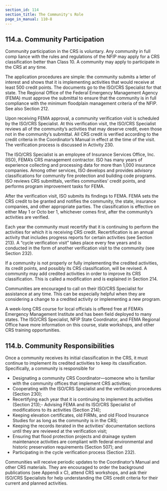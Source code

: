 ```yaml
---
section_id: 114
section_title: The Community's Role
page_in_manual: 110-8
---
```


## 114.a. Community Participation

Community participation in the CRS is voluntary. Any community in full comp liance with the rules and regulations of the NFIP may apply for a CRS classification better than Class 10. A community may apply to participate in the CRS at any time.

The application procedures are simple: the community submits a letter of interest and shows that it is implementing activities that would receive at least 500 credit points. The documents go to the ISO/CRS Specialist for that state. The Regional Office of the Federal Emergency Management Agency (FEMA) must approve the submittal to ensure that the community is in full compliance with the minimum floodplain management criteria of the NFIP. See also Section 212.

Upon receiving FEMA approval, a community verification visit is scheduled by the ISO/CRS Specialist. At this verification visit, the ISO/CRS Specialist reviews all of the community’s activities that may deserve credit, even those not in the community’s submittal. All CRS credit is verified according to the credit criteria in the Coordinator’s Manual in effect at the time of the visit. The verification process is discussed in Activity 230.

The ISO/CRS Specialist is an employee of Insurance Services Office, Inc. (ISO), FEMA’s CRS management contractor. ISO has many years of experience collecting and processing data for more than 1,000 insurance companies. Among other services, ISO develops and provides advisory classifications for community fire protection and building code programs. ISO reviews CRS submittals, verifies communities’ credit points, and performs program improvement tasks for FEMA.

After the verification visit, ISO submits its findings to FEMA. FEMA sets the CRS credit to be granted and notifies the community, the state, insurance companies, and other appropriate parties. The classification is effective on either May 1 or Octo ber 1, whichever comes first, after the community’s activities are verified.

Each year the community must recertify that it is continuing to perform the activities for which it is receiving CRS credit. Recertification is an annual activity that includes progress reports for certain activities (see Section 213). A “cycle verification visit” takes place every few years and is conducted in the form of another verification visit to the community (see Section 232).

If a community is not properly or fully implementing the credited activities, its credit points, and possibly its CRS classification, will be revised. A community may add credited activities in order to improve its CRS classification. This is called a modification and is explained in Section 214.

Communities are encouraged to call on their ISO/CRS Specialist for assistance at any time. This can be especially helpful when they are considering a change to a credited activity or implementing a new program.

A week-long CRS course for local officials is offered free at FEMA’s Emergency Management Institute and has been field deployed to many states. The ISO/CRS Specialist, NFIP State Coordinator, and FEMA Regional Office have more information on this course, state workshops, and other CRS training opportunities.

## 114.b. Community Responsibilities

Once a community receives its initial classification in the CRS, it must continue to implement its credited activities to keep its classification. Specifically, a community is responsible for

- Designating a community CRS Coordinator—someone who is familiar with the community offices that implement CRS activities;
- Cooperating with the ISO/CRS Specialist and the verification procedures (Section 230);
- Recertifying each year that it is continuing to implement its activities (Section 213);- Advising FEMA and its ISO/CRS Specialist of modifications to its activities (Section 214);
- Keeping elevation certificates, old FIRMs, and old Flood Insurance Studies for as long as the community is in the CRS;
- Keeping the records iterated in the activities’ documentation sections until they are reviewed at the verification visit;
- Ensuring that flood protection projects and drainage system maintenance activities are compliant with federal environmental and historic preservation requirements (Section 507); and
- Participating in the cycle verification process (Section 232).

Communities will receive periodic updates to the Coordinator’s Manual and other CRS materials. They are encouraged to order the background publications (see Appendi x C), attend CRS workshops, and ask their ISO/CRS Specialists for help understanding the CRS credit criteria for their current and planned activities.